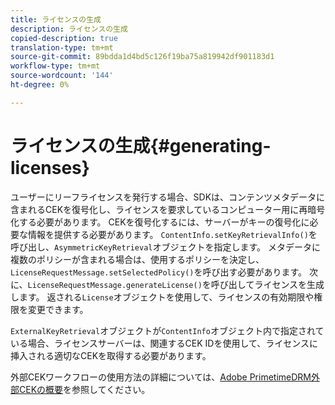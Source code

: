 ```yaml
---
title: ライセンスの生成
description: ライセンスの生成
copied-description: true
translation-type: tm+mt
source-git-commit: 89bdda1d4bd5c126f19ba75a819942df901183d1
workflow-type: tm+mt
source-wordcount: '144'
ht-degree: 0%

---
```



# ライセンスの生成{#generating-licenses}

ユーザーにリーフライセンスを発行する場合、SDKは、コンテンツメタデータに含まれるCEKを復号化し、ライセンスを要求しているコンピューター用に再暗号化する必要があります。 CEKを復号化するには、サーバーがキーの復号化に必要な情報を提供する必要があります。 `ContentInfo.setKeyRetrievalInfo()`を呼び出し、`AsymmetricKeyRetrieval`オブジェクトを指定します。 メタデータに複数のポリシーが含まれる場合は、使用するポリシーを決定し、`LicenseRequestMessage.setSelectedPolicy()`を呼び出す必要があります。 次に、`LicenseRequestMessage.generateLicense()`を呼び出してライセンスを生成します。 返される`License`オブジェクトを使用して、ライセンスの有効期限や権限を変更できます。

`ExternalKeyRetrieval`オブジェクトが`ContentInfo`オブジェクト内で指定されている場合、ライセンスサーバーは、関連するCEK IDを使用して、ライセンスに挿入される適切なCEKを取得する必要があります。

外部CEKワークフローの使用方法の詳細については、[Adobe PrimetimeDRM外部CEKの概要](../../../aaxs-drm-xkey-mgmt/aaxs-drm-using-external-cek-overview.md)を参照してください。
